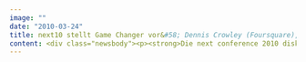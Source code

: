 ```yaml
---
image: ""
date: "2010-03-24"
title: next10 stellt Game Changer vor&#58; Dennis Crowley (Foursquare), Louis Rossetto (TCHO), Pablos Holman (Futurist und Hacker), John Rogers (Local Motors), Peter Lovatt (Tanzforscher) u.a. / 11. und 12. Mai 2010, STATION-Berlin
content: <div class="newsbody"><p><strong>Die next conference 2010 diskutiert unter dem Motto "Game Changer" zwei Tage lang, wie die derzeit entstehende Ökonomie mobiler Anwendungen (App Economy) die digitalen Strategien von Unternehmen beeinflusst. Die Frage, wie Unternehmen den Konsumenten zukünftig auf mobilen Endgeräten begegnen werden, wird die Geschäftsmodelle stärker beeinflussen als PC und Internet. Die next10 stellt am 11./12. Mai 2010 in der STATION-Berlin die interessantesten Game Changer vor und beleuchtet die boomende App Economy.</strong></p><p>Die führende Konferenz der digitalen Wirtschaft in Deutschland findet in diesem Jahr erstmals in Berlin statt. SinnerSchrader und STATION-Berlin veranstalten die next conference zum ersten Mal gemeinsam. Das Ziel der langfristig angelegten Zusammenarbeit ist, die next in Berlin zum europäischen Leitkongress für die digitale und kreative Wirtschaft auszubauen. Zur fünften next conference werden 2.000 Teilnehmer und über 100 Sprecher aus ganz Europa und den USA erwartet.</p><p>Zu den Glanzlichtern unter den Sprechern zählen Dennis Crowley, der Gründer des ortsbezogenen Networks Foursquare, sowie Louis Rossetto, der das Tech-Magazin WIRED gegründet hat und heute mit TCHO die Schokoladenproduktion revolutioniert. Weitere Höhepunkte setzen werden der Futurist und Hacker Pablos Holman, der den kleinsten PC der Welt mitentwickelt hat, und John Rogers, der mit Local Motors die Automobilindustrie neuerfindet. Der einstige Analphabet und heutige Hochschullehrer, Tanzforscher und Psychologe Peter Lovatt alias Dr. Dance wird den Konferenzsaal zum Tanzen bringen.</p><p>Ein eigener Konferenztrack widmet sich der boomenden App Economy. Nach dem Erfolg von Apple mit dem iPhone App Store haben andere Anbieter wie Google (Android), Nokia (Ovi), Microsoft (Windows Phone 7), RIM (Blackberry) oder Palm (Palm Pre) eigene Application Stores gestartet. Netzbetreiber wie AT&amp;T, Deutsche Telekom, NTT DoCoMo, Orange, Telefónica, Sprint und Vodafone wollen eine offene Plattform aufbauen, um Apps auf jedes Mobiltelefon zu bringen. Die Experten von GetJar beziffern den Markt für mobile Applikationen derzeit auf sechs Milliarden US-Dollar und erwarten, dass er bis 2012 auf 17,5 Mrd. US-Dollar anwächst. Die Zahl der Downloads wird demnach von knapp über sieben Milliarden in diesem Jahr auf fast 50 Milliarden im Jahr 2012 explodieren.</p><p>Die zweitägige Trend- und Netzwerkveranstaltung bringt Kreative und Techniker aus der Internet-, Medien- und Kommunikationsbranche mit Entscheidern zusammen. SinnerSchrader richtet die next conference seit 2006 aus. STATION-Berlin ist u.a. der Macher der internationalen Modemesse PREMIUM in Berlin, die auf ihrem Gebiet ebenfalls ein Game Changer ist.</p><p>Game Changer brechen Regeln und definieren Geschäftsmodelle neu. Sie sind innovativ und gehen Wagnisse ein, unbelastet von Massenmarketing und Mainstream. Unternehmen ändern die Spielregeln, indem sie auf disruptive Innovationen für neue Produkte und Dienste setzen und es nicht bei der kontinuierlichen Verbesserung des Bestehenden belassen. Die next conference 2010 gibt mit zahlreichen Keynotes und Vorträgen tiefe Einblicke in das Denken der aktuell gefragtesten Vordenker und vermittelt in Workshops praxisnahe Handlungsvorschläge. Im Mittelpunkt werden die durch das Web ausgelösten fundamentalen Veränderungen stehen, die noch immer nur in Ansätzen absehbar sind. Schließlich ersetzt oder ergänzt das Internet nicht einfach bestehende Medien, sondern definiert den Einfluss des Einzelnen auf Wirtschaft, Politik und Gesellschaft neu.</p><p>Der Einstieg in dieses Spiel um Aufmerksamkeit ist an keine anderen Ressourcen als Talent und Willen gebunden, steht also längst jedem offen. Jeder kann mit dem Internet das Spiel nach seinen Regeln verändern - wenn er genügend Unterstützung findet. Dies passiert ständig, denn auch 15 Jahre nach der Ankunft des Web im Massenmarkt begegnen uns täglich neue Anwendungen und Mehrwerte, die gestern noch niemand kannte und morgen schon ganze Märkte dominieren. Aktuelle Beispiele sind Amazon, Zappos, Tesla, Google oder das iPhone von Apple.</p></div>
---
```

